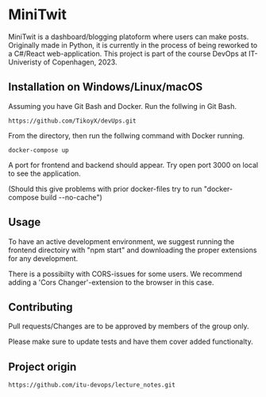 # MiniTwit

MiniTwit is a dashboard/blogging platoform where users can make posts. Originally made in Python, it is currently in 
the process of being reworked to a C#/React web-application. This project is part of the course DevOps at IT-Univeristy of Copenhagen, 2023. 





## Installation on Windows/Linux/macOS

Assuming you have Git Bash and Docker. Run the follwing in Git Bash. 

```Git Bash
https://github.com/TikoyX/devUps.git
```
From the directory, then run the follwing command with Docker running. 

```Git Bash
docker-compose up
```
A port for frontend and backend should appear. Try open port 3000 on local to see
the application.  

(Should this give problems with prior docker-files try to run "docker-compose build --no-cache")


## Usage

To have an active development environment, we suggest running the frontend directoiry with "npm start" and downloading 
the proper extensions for any development. 

There is a possibilty with CORS-issues for some users. We recommend adding a 'Cors Changer'-extension to the browser in this case. 

## Contributing

Pull requests/Changes are to be approved by members of the group only. 

Please make sure to update tests and have them cover added functionalty.

## Project origin

``` Git
https://github.com/itu-devops/lecture_notes.git
```
   
